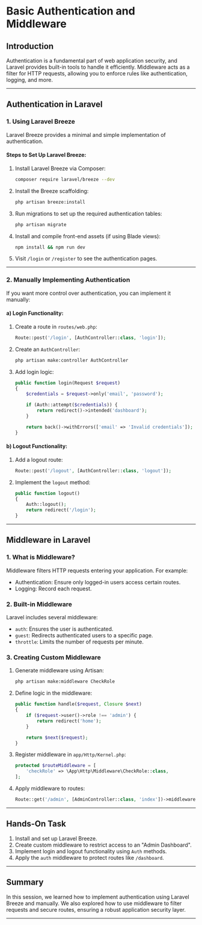 
# Basic Authentication and Middleware

## Introduction
Authentication is a fundamental part of web application security, and Laravel provides built-in tools to handle it efficiently. Middleware acts as a filter for HTTP requests, allowing you to enforce rules like authentication, logging, and more.

---

## Authentication in Laravel

### 1. **Using Laravel Breeze**
Laravel Breeze provides a minimal and simple implementation of authentication.

#### Steps to Set Up Laravel Breeze:
1. Install Laravel Breeze via Composer:
   ```bash
   composer require laravel/breeze --dev
   ```
2. Install the Breeze scaffolding:
   ```bash
   php artisan breeze:install
   ```
3. Run migrations to set up the required authentication tables:
   ```bash
   php artisan migrate
   ```
4. Install and compile front-end assets (if using Blade views):
   ```bash
   npm install && npm run dev
   ```
5. Visit `/login` or `/register` to see the authentication pages.

---

### 2. **Manually Implementing Authentication**
If you want more control over authentication, you can implement it manually:

#### a) **Login Functionality**:
1. Create a route in `routes/web.php`:
   ```php
   Route::post('/login', [AuthController::class, 'login']);
   ```
2. Create an `AuthController`:
   ```bash
   php artisan make:controller AuthController
   ```
3. Add login logic:
   ```php
   public function login(Request $request)
   {
       $credentials = $request->only('email', 'password');

       if (Auth::attempt($credentials)) {
           return redirect()->intended('dashboard');
       }

       return back()->withErrors(['email' => 'Invalid credentials']);
   }
   ```

#### b) **Logout Functionality**:
1. Add a logout route:
   ```php
   Route::post('/logout', [AuthController::class, 'logout']);
   ```
2. Implement the `logout` method:
   ```php
   public function logout()
   {
       Auth::logout();
       return redirect('/login');
   }
   ```

---

## Middleware in Laravel

### 1. **What is Middleware?**
Middleware filters HTTP requests entering your application. For example:
- Authentication: Ensure only logged-in users access certain routes.
- Logging: Record each request.

### 2. **Built-in Middleware**
Laravel includes several middleware:
- `auth`: Ensures the user is authenticated.
- `guest`: Redirects authenticated users to a specific page.
- `throttle`: Limits the number of requests per minute.

### 3. **Creating Custom Middleware**
1. Generate middleware using Artisan:
   ```bash
   php artisan make:middleware CheckRole
   ```
2. Define logic in the middleware:
   ```php
   public function handle($request, Closure $next)
   {
       if ($request->user()->role !== 'admin') {
           return redirect('home');
       }

       return $next($request);
   }
   ```
3. Register middleware in `app/Http/Kernel.php`:
   ```php
   protected $routeMiddleware = [
       'checkRole' => \App\Http\Middleware\CheckRole::class,
   ];
   ```
4. Apply middleware to routes:
   ```php
   Route::get('/admin', [AdminController::class, 'index'])->middleware('checkRole');
   ```

---

## Hands-On Task
1. Install and set up Laravel Breeze.
2. Create custom middleware to restrict access to an "Admin Dashboard".
3. Implement login and logout functionality using `Auth` methods.
4. Apply the `auth` middleware to protect routes like `/dashboard`.

---

## Summary
In this session, we learned how to implement authentication using Laravel Breeze and manually. We also explored how to use middleware to filter requests and secure routes, ensuring a robust application security layer.

---
